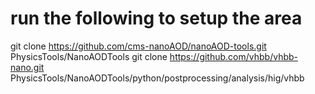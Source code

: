 # run the following to setup the area
git clone https://github.com/cms-nanoAOD/nanoAOD-tools.git PhysicsTools/NanoAODTools
git clone https://github.com/vhbb/vhbb-nano.git PhysicsTools/NanoAODTools/python/postprocessing/analysis/hig/vhbb
